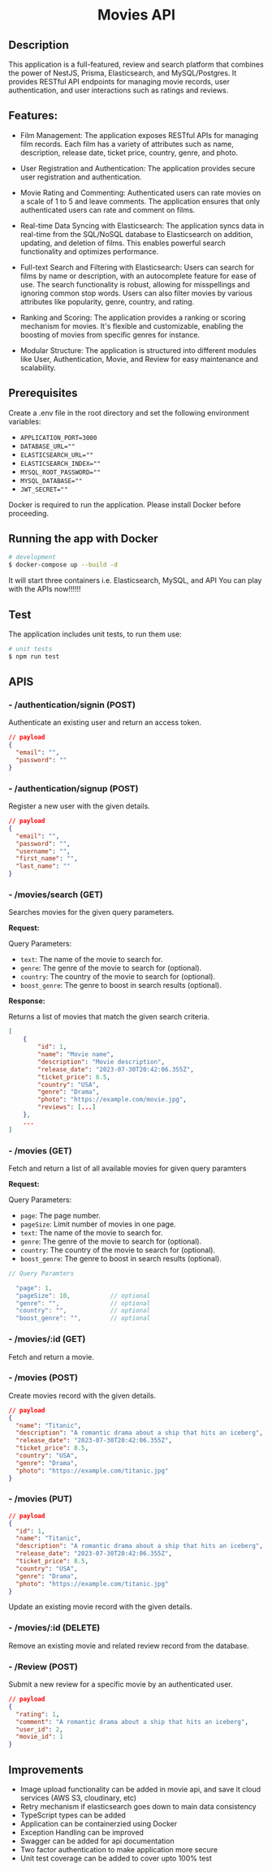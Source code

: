 <h1 align="center">
  Movies API
</h1>

## Description

This application is a full-featured, review and search platform that combines the power of NestJS, Prisma, Elasticsearch, and MySQL/Postgres. It provides RESTful API endpoints for managing movie records, user authentication, and user interactions such as ratings and reviews.

## Features:

- Film Management: The application exposes RESTful APIs for managing film records. Each film has a variety of attributes such as name, description, release date, ticket price, country, genre, and photo.

- User Registration and Authentication: The application provides secure user registration and authentication.

- Movie Rating and Commenting: Authenticated users can rate movies on a scale of 1 to 5 and leave comments. The application ensures that only authenticated users can rate and comment on films.

- Real-time Data Syncing with Elasticsearch: The application syncs data in real-time from the SQL/NoSQL database to Elasticsearch on addition, updating, and deletion of films. This enables powerful search functionality and optimizes performance.

- Full-text Search and Filtering with Elasticsearch: Users can search for films by name or description, with an autocomplete feature for ease of use. The search functionality is robust, allowing for misspellings and ignoring common stop words. Users can also filter movies by various attributes like popularity, genre, country, and rating.

- Ranking and Scoring: The application provides a ranking or scoring mechanism for movies. It's flexible and customizable, enabling the boosting of movies from specific genres for instance.

- Modular Structure: The application is structured into different modules like User, Authentication, Movie, and Review for easy maintenance and scalability.

## Prerequisites

Create a .env file in the root directory and set the following environment variables:

- `APPLICATION_PORT=3000`
- `DATABASE_URL=""`
- `ELASTICSEARCH_URL=""`
- `ELASTICSEARCH_INDEX=""`
- `MYSQL_ROOT_PASSWORD=""`
- `MYSQL_DATABASE=""`
- `JWT_SECRET=""`

Docker is required to run the application. Please install Docker before proceeding.

## Running the app with Docker

```bash
# development
$ docker-compose up --build -d
```

It will start three containers i.e. Elasticsearch, MySQL, and API
You can play with the APIs now!!!!!!

## Test

The application includes unit tests, to run them use:

```bash
# unit tests
$ npm run test
```

## APIS

### - /authentication/signin (POST)

Authenticate an existing user and return an access token.

```json
// payload
{
  "email": "",
  "password": ""
}
```

### - /authentication/signup (POST)

Register a new user with the given details.

```json
// payload
{
  "email": "",
  "password": "",
  "username": "",
  "first_name": "",
  "last_name": ""
}
```

### - /movies/search (GET)

Searches movies for the given query parameters.

**Request:**

Query Parameters:

- `text`: The name of the movie to search for.
- `genre`: The genre of the movie to search for (optional).
- `country`: The country of the movie to search for (optional).
- `boost_genre`: The genre to boost in search results (optional).

**Response:**

Returns a list of movies that match the given search criteria.

```json
[
    {
        "id": 1,
        "name": "Movie name",
        "description": "Movie description",
        "release_date": "2023-07-30T20:42:06.355Z",
        "ticket_price": 8.5,
        "country": "USA",
        "genre": "Drama",
        "photo": "https://example.com/movie.jpg",
        "reviews": [...]
    },
    ...
]
```

### - /movies (GET)

Fetch and return a list of all available movies for given query paramters

**Request:**

Query Parameters:

- `page`: The page number.
- `pageSize`: Limit number of movies in one page.
- `text`: The name of the movie to search for.
- `genre`: The genre of the movie to search for (optional).
- `country`: The country of the movie to search for (optional).
- `boost_genre`: The genre to boost in search results (optional).

```javascript
// Query Paramters

  "page": 1,
  "pageSize": 10,           // optional
  "genre": "",              // optional
  "country": "",            // optional
  "boost_genre": "",        // optional

```

### - /movies/:id (GET)

Fetch and return a movie.

### - /movies (POST)

Create movies record with the given details.

```json
// payload
{
  "name": "Titanic",
  "description": "A romantic drama about a ship that hits an iceberg",
  "release_date": "2023-07-30T20:42:06.355Z",
  "ticket_price": 8.5,
  "country": "USA",
  "genre": "Drama",
  "photo": "https://example.com/titanic.jpg"
}
```

### - /movies (PUT)

```json
// payload
{
  "id": 1,
  "name": "Titanic",
  "description": "A romantic drama about a ship that hits an iceberg",
  "release_date": "2023-07-30T20:42:06.355Z",
  "ticket_price": 8.5,
  "country": "USA",
  "genre": "Drama",
  "photo": "https://example.com/titanic.jpg"
}
```

Update an existing movie record with the given details.

### - /movies/:id (DELETE)

Remove an existing movie and related review record from the database.

### - /Review (POST)

Submit a new review for a specific movie by an authenticated user.

```json
// payload
{
  "rating": 1,
  "comment": "A romantic drama about a ship that hits an iceberg",
  "user_id": 2,
  "movie_id": 1
}
```

## Improvements

- Image upload functionality can be added in movie api, and save it cloud services (AWS S3, cloudinary, etc)
- Retry mechanism if elasticsearch goes down to main data consistency
- TypeScript types can be added
- Application can be containerzied using Docker
- Exception Handling can be improved
- Swagger can be added for api documentation
- Two factor authentication to make application more secure
- Unit test coverage can be added to cover upto 100% test
